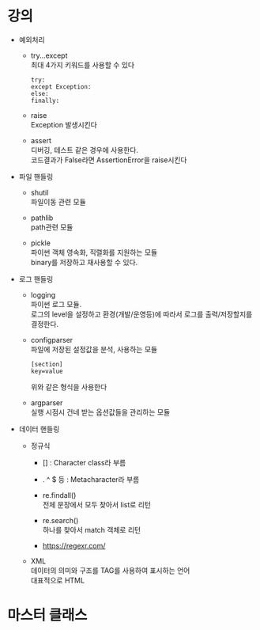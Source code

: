 # 강의

* 예외처리
  * try...except  
    최대 4가지 키워드를 사용할 수 있다
    
      ```
      try:  
      except Exception:  
      else:  
      finally:  
      ```
      
  * raise  
    Exception 발생시킨다
  
  * assert  
  디버깅, 테스트 같은 경우에 사용한다.  
  코드결과가 False라면 AssertionError을 raise시킨다
  
* 파일 핸들링
  
  * shutil  
  파일이동 관련 모듈
  
  * pathlib  
  path관련 모듈
  
  * pickle  
  파이썬 객체 영속화, 직렬화를 지원하는 모듈  
  binary를 저장하고 재사용할 수 있다.
  
* 로그 핸들링
  
  * logging  
  파이썬 로그 모듈.  
  로그의 level을 설정하고 환경(개발/운영등)에 따라서 로그를 출력/저장할지를 결정한다.
  
  * configparser  
    파일에 저장된 설정값을 분석, 사용하는 모듈  
    ```
    [section]
    key=value
    ```  
    위와 같은 형식을 사용한다  
    
  * argparser  
  실행 시점시 건네 받는 옵션값들을 관리하는 모듈  
  
* 데이터 핸들링
    
    * 정규식
      * [] : Character class라 부름
      * . ^ $ 등 : Metacharacter라 부름
      
      * re.findall()  
      전체 문장에서 모두 찾아서 list로 리턴
      
      * re.search()  
      하나를 찾아서 match 객체로 리턴
      
      * https://regexr.com/
      
    * XML  
    데이터의 의미와 구조를 TAG를 사용하여 표시하는 언어  
    대표적으로 HTML
    
    
    
  
  
  
  
  
  

# 마스터 클래스
